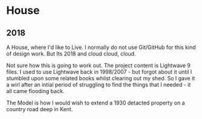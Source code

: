 # House

## 2018

A House, where I'd like to Live. I normally do not use Git/GitHub for this kind of design work. But Its 2018 and cloud cloud, cloud.

Not sure how this is going to work out.
The project content is Lightwave 9 files. I used to use Lightwave back in 1998/2007 - but forgot about it until I stumbled upon some related books whilst clearing out my shed. So I gave it a wirl after an intial period of struggling to find the things that I needed - it all came flooding back.

The Model is how I would wish to extend a 1930 detacted property on a country road deep in Kent.

